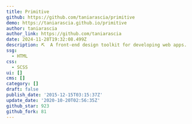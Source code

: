 ```yaml
---
title: Primitive
github: https://github.com/taniarascia/primitive
demo: https://taniarascia.github.io/primitive
author: taniarascia
author_link: https://github.com/taniarascia
date: 2024-11-28T19:32:08.499Z
description: ⛏️ ‎ A front-end design toolkit for developing web apps.
ssg:
  - HTML
css:
  - SCSS
ui: []
cms: []
category: []
draft: false
publish_date: '2015-12-15T03:15:37Z'
update_date: '2020-10-20T02:56:35Z'
github_star: 923
github_fork: 81
---
```

